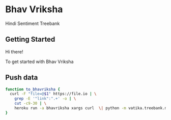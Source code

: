# Bhav Vriksha
Hindi Sentiment Treebank

## Getting Started

Hi there!

To get started with Bhav Vriksha

## Push data

```bash
function to_bhavriksha {
  curl -F "file=@$1" https://file.io | \
    grep -E '"link":".+' -o | \
    cut -c9-30 | \
    heroku run -a bhavriksha xargs curl  \| python -m vatika.treebank.migrate
}
```
